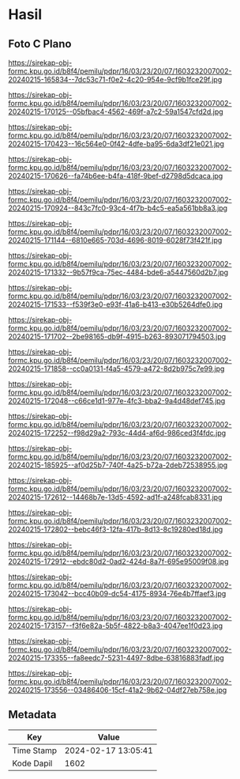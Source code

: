 # Hasil

## Foto C Plano

https://sirekap-obj-formc.kpu.go.id/b8f4/pemilu/pdpr/16/03/23/20/07/1603232007002-20240215-165834--7dc53c71-f0e2-4c20-954e-9cf9b1fce29f.jpg

https://sirekap-obj-formc.kpu.go.id/b8f4/pemilu/pdpr/16/03/23/20/07/1603232007002-20240215-170125--05bfbac4-4562-469f-a7c2-59a1547cfd2d.jpg

https://sirekap-obj-formc.kpu.go.id/b8f4/pemilu/pdpr/16/03/23/20/07/1603232007002-20240215-170423--16c564e0-0f42-4dfe-ba95-6da3df21e021.jpg

https://sirekap-obj-formc.kpu.go.id/b8f4/pemilu/pdpr/16/03/23/20/07/1603232007002-20240215-170626--fa74b6ee-b4fa-418f-9bef-d2798d5dcaca.jpg

https://sirekap-obj-formc.kpu.go.id/b8f4/pemilu/pdpr/16/03/23/20/07/1603232007002-20240215-170924--843c7fc0-93c4-4f7b-b4c5-ea5a561bb8a3.jpg

https://sirekap-obj-formc.kpu.go.id/b8f4/pemilu/pdpr/16/03/23/20/07/1603232007002-20240215-171144--6810e665-703d-4696-8019-6028f73f421f.jpg

https://sirekap-obj-formc.kpu.go.id/b8f4/pemilu/pdpr/16/03/23/20/07/1603232007002-20240215-171332--9b57f9ca-75ec-4484-bde6-a5447560d2b7.jpg

https://sirekap-obj-formc.kpu.go.id/b8f4/pemilu/pdpr/16/03/23/20/07/1603232007002-20240215-171533--f539f3e0-e93f-41a6-b413-e30b5264dfe0.jpg

https://sirekap-obj-formc.kpu.go.id/b8f4/pemilu/pdpr/16/03/23/20/07/1603232007002-20240215-171702--2be98165-db9f-4915-b263-893071794503.jpg

https://sirekap-obj-formc.kpu.go.id/b8f4/pemilu/pdpr/16/03/23/20/07/1603232007002-20240215-171858--cc0a0131-f4a5-4579-a472-8d2b975c7e99.jpg

https://sirekap-obj-formc.kpu.go.id/b8f4/pemilu/pdpr/16/03/23/20/07/1603232007002-20240215-172048--c66ce1d1-977e-4fc3-bba2-9a4d48def745.jpg

https://sirekap-obj-formc.kpu.go.id/b8f4/pemilu/pdpr/16/03/23/20/07/1603232007002-20240215-172252--f98d29a2-793c-44d4-af6d-986ced3f4fdc.jpg

https://sirekap-obj-formc.kpu.go.id/b8f4/pemilu/pdpr/16/03/23/20/07/1603232007002-20240215-185925--af0d25b7-740f-4a25-b72a-2deb72538955.jpg

https://sirekap-obj-formc.kpu.go.id/b8f4/pemilu/pdpr/16/03/23/20/07/1603232007002-20240215-172612--14468b7e-13d5-4592-ad1f-a248fcab8331.jpg

https://sirekap-obj-formc.kpu.go.id/b8f4/pemilu/pdpr/16/03/23/20/07/1603232007002-20240215-172802--bebc46f3-12fa-417b-8d13-8c19280ed18d.jpg

https://sirekap-obj-formc.kpu.go.id/b8f4/pemilu/pdpr/16/03/23/20/07/1603232007002-20240215-172912--ebdc80d2-0ad2-424d-8a7f-695e95009f08.jpg

https://sirekap-obj-formc.kpu.go.id/b8f4/pemilu/pdpr/16/03/23/20/07/1603232007002-20240215-173042--bcc40b09-dc54-4175-8934-76e4b7ffaef3.jpg

https://sirekap-obj-formc.kpu.go.id/b8f4/pemilu/pdpr/16/03/23/20/07/1603232007002-20240215-173157--f3f6e82a-5b5f-4822-b8a3-4047ee1f0d23.jpg

https://sirekap-obj-formc.kpu.go.id/b8f4/pemilu/pdpr/16/03/23/20/07/1603232007002-20240215-173355--fa8eedc7-5231-4497-8dbe-63816883fadf.jpg

https://sirekap-obj-formc.kpu.go.id/b8f4/pemilu/pdpr/16/03/23/20/07/1603232007002-20240215-173556--03486406-15cf-41a2-9b62-04df27eb758e.jpg


## Metadata

| Key        | Value               |
| ---------- | ------------------- |
| Time Stamp | 2024-02-17 13:05:41 |
| Kode Dapil | 1602                |



